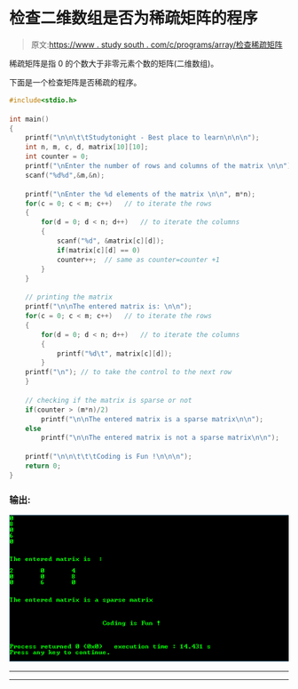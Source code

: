 # 检查二维数组是否为稀疏矩阵的程序

> 原文:[https://www . study south . com/c/programs/array/检查稀疏矩阵](https://www.studytonight.com/c/programs/array/checking-for-sparse-matrix)

稀疏矩阵是指 0 的个数大于非零元素个数的矩阵(二维数组)。

下面是一个检查矩阵是否稀疏的程序。

```cpp
#include<stdio.h>

int main()
{
    printf("\n\n\t\tStudytonight - Best place to learn\n\n\n");
    int n, m, c, d, matrix[10][10];
    int counter = 0;
    printf("\nEnter the number of rows and columns of the matrix \n\n");
    scanf("%d%d",&m,&n);

    printf("\nEnter the %d elements of the matrix \n\n", m*n);
    for(c = 0; c < m; c++)   // to iterate the rows
    {
        for(d = 0; d < n; d++)   // to iterate the columns
        {
            scanf("%d", &matrix[c][d]);
            if(matrix[c][d] == 0)
            counter++;  // same as counter=counter +1
        }
    }

    // printing the matrix
    printf("\n\nThe entered matrix is: \n\n");
    for(c = 0; c < m; c++)   // to iterate the rows
    {
        for(d = 0; d < n; d++)   // to iterate the columns
        {
            printf("%d\t", matrix[c][d]);
        }
    printf("\n"); // to take the control to the next row
    }

    // checking if the matrix is sparse or not
    if(counter > (m*n)/2)
        printf("\n\nThe entered matrix is a sparse matrix\n\n");
    else
        printf("\n\nThe entered matrix is not a sparse matrix\n\n");

    printf("\n\n\t\t\tCoding is Fun !\n\n\n");
    return 0;
}
```

### 输出:

![Checking if a two dimensional array is Sparse Matrix](img/ca378791b2e32d0be0b56c9d2d2f5e57.png)

* * *

* * *